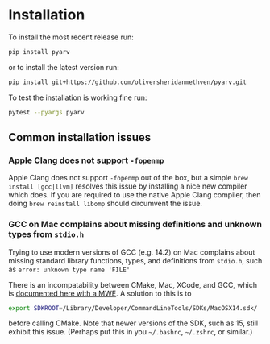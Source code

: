 # Installation

To install the most recent release run:
```bash
pip install pyarv
```
or to install the latest version run:
```bash
pip install git+https://github.com/oliversheridanmethven/pyarv.git
```

To test the installation is working fine run:
```bash
pytest --pyargs pyarv
```

## Common installation issues

### Apple Clang does not support `-fopenmp`

Apple Clang does not support `-fopenmp` out of the box,
but a simple `brew install [gcc|llvm]` resolves this issue by installing
a nice new compiler which does. If you are required to use the
native Apple Clang compiler, then doing `brew reinstall libomp`
should circumvent the issue.

### GCC on Mac complains about missing definitions and unknown types from `stdio.h`

Trying to use modern versions of GCC (e.g. 14.2) 
on Mac complains about missing standard
library functions, types, and definitions from `stdio.h`,
such as
`error: unknown type name 'FILE'`  

There is an incompatability between CMake, Mac, XCode, and
GCC, which is [documented here with a MWE](https://discourse.cmake.org/t/issue-between-cmake-mpi-macos-xcode-16-and-gcc/11711/9).
A solution to this is to
```bash
export SDKROOT=/Library/Developer/CommandLineTools/SDKs/MacOSX14.sdk/
```
before calling CMake. Note that newer versions of the SDK, such as 15,
still exhibit this issue.
(Perhaps put this in you `~/.bashrc`, `~/.zshrc`, or similar.)